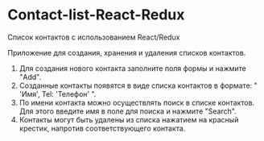 # Contact-list-React-Redux
Список контактов с использованием React/Redux

Приложение для создания, хранения и удаления списков контактов.
1. Для создания нового контакта заполните поля формы и нажмите "Add".
2. Созданные контакты появятся в виде списка контактов в формате: "  'Имя', Tel: 'Телефон'  ".
3. По имени контакта можно осуществлять поиск в списке контактов. Для этого введите имя в поле для поиска и нажмите "Search".
4. Контакты могут быть удалены из списка нажатием на красный крестик, напротив соответствующего контакта.